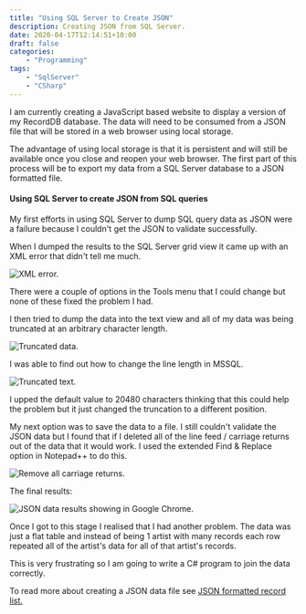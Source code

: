 ```yaml
---
title: "Using SQL Server to Create JSON"
description: Creating JSON from SQL Server.
date: 2020-04-17T12:14:51+10:00
draft: false
categories:
    - "Programming"
tags:
    - "SqlServer"
    - "CSharp"
---
```


I am currently creating a JavaScript based website to display a version of my RecordDB database. The data will need to be consumed from a JSON file that will be stored in a web browser using local storage.

The advantage of using local storage is that it is persistent and will still be available once you close and reopen your web browser. The first part of this process will be to export my data from a SQL Server database to a JSON formatted file.

#### Using SQL Server to create JSON from SQL queries

My first efforts in using SQL Server to dump SQL query data as JSON were a failure because I couldn't get the JSON to validate successfully.

When I dumped the results to the SQL Server grid view it came up with an XML error that didn't tell me much.

![XML error.](/images/xml-error.jpg "XML error.")

There were a couple of options in the Tools menu that I could change but none of these fixed the problem I had.

I then tried to dump the data into the text view and all of my data was being truncated at an arbitrary character length.

![Truncated data.](/images/truncated-data.jpg "Truncated data.")

I was able to find out how to change the line length in MSSQL.

![Truncated text.](/images/text-options.jpg "Truncated text.")

I upped the default value to 20480 characters thinking that this could help the problem but it just changed the truncation to a different position.

My next option was to save the data to a file. I still couldn't validate the JSON data but I found that if I deleted all of the line feed / carriage returns out of the data that it would work. I used the extended Find & Replace option in Notepad++ to do this.

![Remove all carriage returns.](/images/remove-carriage-returns.jpg "Remove all carriage returns.")

The final results:

![JSON data results showing in Google Chrome.](/images/json-data-results.jpg "JSON data results showing in Google Chrome.")

Once I got to this stage I realised that I had another problem. The data was just a flat table and instead of being 1 artist with many records each row repeated all of the artist's data for all of that artist's records.

This is very frustrating so I am going to write a C# program to join the data correctly.

To read more about creating a JSON data file see [JSON formatted record list.](https://blurt.netlify.app/creating-a-json-file-from-my-record-list-recorddbtojson/)
